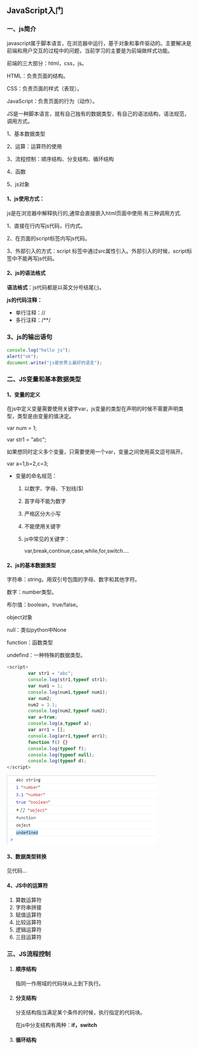 ## JavaScript入门

### 一、js简介

javascript属于脚本语言，在浏览器中运行，基于对象和事件驱动的。主要解决是前端和用户交互的过程中的问题，当前学习的主要是为前端做样式功能。

前端的三大部分：html，css，js。

HTML：负责页面的结构。

CSS：负责页面的样式（表现）。

JavaScript：负责页面的行为（动作）。

JS是一种脚本语言，就有自己独有的数据类型，有自己的语法结构，语法规范，调用方式。

1、基本数据类型

2、运算：运算符的使用

3、流程控制：顺序结构、分支结构、循环结构

4、函数

5、js对象

#### 1、js使用方式：

js是在浏览器中解释执行的,通常会直接嵌入html页面中使用.有三种调用方式.

1、直接在行内写js代码，行内式。

2、在页面的script标签内写js代码。

3、外部引入的方式：script 标签中通过src属性引入。外部引入的时候，script标签中不能再写js代码。

#### 2、js的语法格式

**语法格式**：js代码都是以英文分号结尾(;)。

**js的代码注释：**

- 单行注释：//
- 多行注释：/**/

### 3、js的输出语句

```javascript
console.log("hello js"); 
alert("ok");
document.write("js是世界上最好的语言");
```

### 二、JS变量和基本数据类型

#### 1、变量的定义

在js中定义变量需要使用关键字var，js变量的类型在声明的时候不需要声明类型，类型是由变量的值决定。

var num = 1;

var str1 = "abc";

如果想同时定义多个变量，只需要使用一个var，变量之间使用英文逗号隔开。

var a=1,b=2,c=3;

- 变量的命名规范：

    1. 以数字、字母、下划线($)

    2. 首字母不能为数字

    3. 严格区分大小写

    4. 不能使用关键字

    5. js中常见的关键字：

        var,break,continue,case,while,for,switch....

#### 2、js的基本数据类型

字符串：string，用双引号包围的字母、数字和其他字符。

数字：number类型。

布尔值：boolean，true/false。

object对象

null：类似python中None

function：函数类型

undefind：一种特殊的数据类型。

```javascript
<script>
        var str1 = "abc";
        console.log(str1,typeof str1);
        var num1 = 1;
        console.log(num1,typeof num1);
        var num2;
        num2 = 3.1;
        console.log(num2,typeof num2);
        var a=true;
        console.log(a,typeof a);
        var arr1 = [];
        console.log(arr1,typeof arr1);
        function f() {}
        console.log(typeof f);
        console.log(typeof null);
        console.log(typeof d);
</script>
```

![1592818394199](image/1592818394199.png)

#### 3、数据类型转换

见代码...

#### 4、JS中的运算符

1. 算数运算符
2. 字符串拼接
3. 赋值运算符
4. 比较运算符
5. 逻辑运算符
6. 三目运算符

### 三、JS流程控制

1. #### 顺序结构

    指同一作用域的代码块从上到下执行。

2. #### 分支结构

    分支结构指当满足某个条件的时候，执行指定的代码块。

    在js中分支结构有两种：**if，switch**

    

3. #### 循环结构

